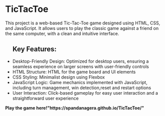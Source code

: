# TicTacToe
This project is a web-based Tic-Tac-Toe game designed using HTML, CSS, and JavaScript. It allows users to play the classic game against a friend on the same computer, with a clean and intuitive interface.
<ul><h2>Key Features:</h2>
<li>Desktop-Friendly Design: Optimized for desktop users, ensuring a seamless experience on larger screens with user-friendly controls 
<li>HTML Structure: HTML for the game board and UI elements</li>
<li>CSS Styling: Minimalist design using Flexbox</li>
<li>JavaScript Logic: Game mechanics implemented with JavaScript, including turn management, win detection,reset and restart options</li>
<li>User Interaction: Click-based gameplay for easy user interaction and a straightforward user experience</li>
</ul>
<p><b>Play the game here!"https://spandanagera.github.io/TicTacToe/"</b></p>
